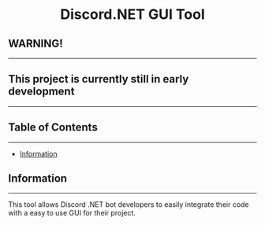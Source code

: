<h1 align="center">Discord.NET GUI Tool</h1>

## **WARNING!** 
***
## This project is currently still in early development
***

## **Table of Contents**
***

* [Information](#information)

## **Information**
***
This tool allows Discord .NET bot developers to easily integrate their code with a easy to use GUI for their project. 